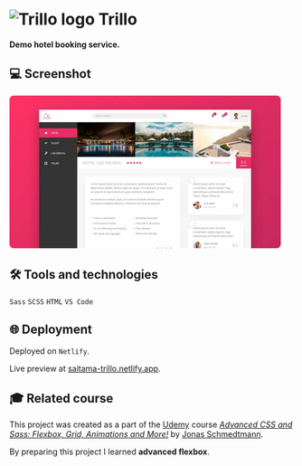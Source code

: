 # <img src="img/logo.png" alt="Trillo logo" width="45px"> Trillo

**Demo hotel booking service.**

## 💻 Screenshot
[<img src="trillo-screenshot.webp" alt="Screenshot of the Trillo app" width="480px">](https://saitama-trillo.netlify.app/ 'Live preview')

## 🛠️ Tools and technologies
`Sass` `SCSS` `HTML` `VS Code`

## 🌐 Deployment
Deployed on `Netlify`.

Live preview at [saitama-trillo.netlify.app](https://saitama-trillo.netlify.app/).

## 🎓 Related course
This project was created as a part of the [Udemy](https://www.udemy.com/ 'Udemy') course [_Advanced CSS and Sass: Flexbox, Grid, Animations and More!_](https://www.udemy.com/course/advanced-css-and-sass/ 'See this course on Udemy') by [Jonas Schmedtmann](https://twitter.com/jonasschmedtman 'Jonas Schmedtmann on Twitter').

By preparing this project I learned **advanced flexbox**.
